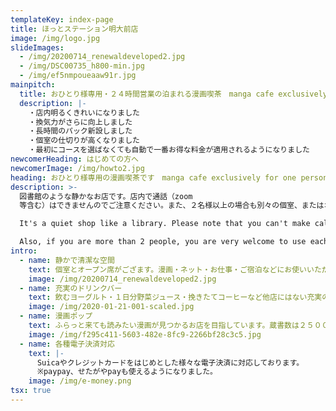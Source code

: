 ```yaml
---
templateKey: index-page
title: ほっとステーション明大前店
image: /img/logo.jpg
slideImages:
  - /img/20200714_renewaldeveloped2.jpg
  - /img/DSC00735_h800-min.jpg
  - /img/ef5nmpoueaaw91r.jpg
mainpitch:
  title: おひとり様専用・２４時間営業の泊まれる漫画喫茶　manga cafe exclusively for one person
  description: |-
    ・店内明るくきれいになりました
    ・換気力がさらに向上しました
    ・長時間のパック新設しました
    ・個室の仕切りが高くなりました
    ・最初にコースを選ばなくても自動で一番お得な料金が適用されるようになりました
newcomerHeading: はじめての方へ
newcomerImage: /img/howto2.jpg
heading: おひとり様専用の漫画喫茶です　manga cafe exclusively for one person
description: >-
  図書館のような静かなお店です。店内で通話（zoom
  等含む）はできませんのでご注意ください。また、２名様以上の場合も別々の個室、またはオープン席のご利用は大歓迎です。

  It's a quiet shop like a library. Please note that you can't make calls (including zoom, etc.) in the store. 

  Also, if you are more than 2 people, you are very welcome to use each private rooms or open seats.
intro:
  - name: 静かで清潔な空間
    text: 個室とオープン席がござます。漫画・ネット・お仕事・ご宿泊などにお使いいただけます。店内で通話（zoom 等含む）はできませんのでご注意ください。
    image: /img/20200714_renewaldeveloped2.jpg
  - name: 充実のドリンクバー
    text: 飲むヨーグルト・１日分野菜ジュース・挽きたてコーヒーなど他店にはない充実のドリンクバーがございます。もちろんフリードリンク！
    image: /img/2020-01-21-001-scaled.jpg
  - name: 漫画ポップ
    text: ふらっと来ても読みたい漫画が見つかるお店を目指しています。蔵書数は２５０００冊と大型店には負けますが、店内マンガ棚にはたくさんのスタッフ手作りポップがあり、（多分）日本一漫画を推してくる漫画喫茶です。
    image: /img/f295c411-5603-482e-8fc9-2266bf28c3c5.jpg
  - name: 各種電子決済対応
    text: |-
      Suicaやクレジットカードをはじめとした様々な電子決済に対応しております。
      ※paypay、せたがやpayも使えるようになりました。
    image: /img/e-money.png
tsx: true
---
```

